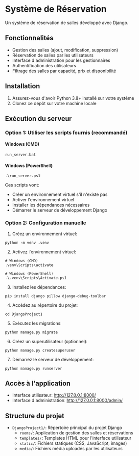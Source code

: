 # Système de Réservation

Un système de réservation de salles développé avec Django.

## Fonctionnalités

- Gestion des salles (ajout, modification, suppression)
- Réservation de salles par les utilisateurs
- Interface d'administration pour les gestionnaires
- Authentification des utilisateurs
- Filtrage des salles par capacité, prix et disponibilité

## Installation

1. Assurez-vous d'avoir Python 3.8+ installé sur votre système
2. Clonez ce dépôt sur votre machine locale

## Exécution du serveur

### Option 1: Utiliser les scripts fournis (recommandé)

#### Windows (CMD)
```
run_server.bat
```

#### Windows (PowerShell)
```
.\run_server.ps1
```

Ces scripts vont:
- Créer un environnement virtuel s'il n'existe pas
- Activer l'environnement virtuel
- Installer les dépendances nécessaires
- Démarrer le serveur de développement Django

### Option 2: Configuration manuelle

1. Créez un environnement virtuel:
```
python -m venv .venv
```

2. Activez l'environnement virtuel:
```
# Windows (CMD)
.venv\Scripts\activate

# Windows (PowerShell)
.\.venv\Scripts\Activate.ps1
```

3. Installez les dépendances:
```
pip install django pillow django-debug-toolbar
```

4. Accédez au répertoire du projet:
```
cd DjangoProject1
```

5. Exécutez les migrations:
```
python manage.py migrate
```

6. Créez un superutilisateur (optionnel):
```
python manage.py createsuperuser
```

7. Démarrez le serveur de développement:
```
python manage.py runserver
```

## Accès à l'application

- Interface utilisateur: http://127.0.0.1:8000/
- Interface d'administration: http://127.0.0.1:8000/admin/

## Structure du projet

- `DjangoProject1/`: Répertoire principal du projet Django
  - `rooms/`: Application de gestion des salles et réservations
  - `templates/`: Templates HTML pour l'interface utilisateur
  - `static/`: Fichiers statiques (CSS, JavaScript, images)
  - `media/`: Fichiers média uploadés par les utilisateurs 